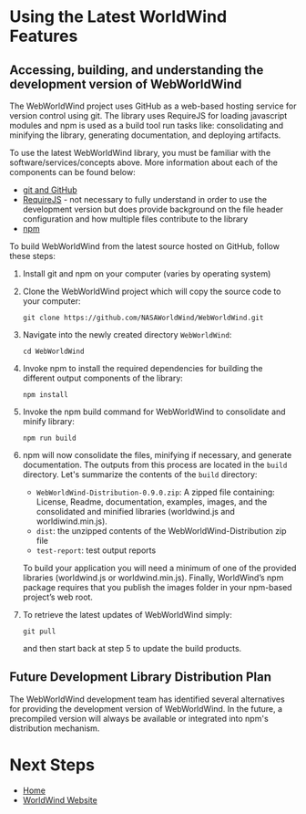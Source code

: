 <style>
    iframe {
        width: 100 vw;
        height: 700px;
    }
</style>
# Using the Latest WorldWind Features

## Accessing, building, and understanding the development version of WebWorldWind

The WebWorldWind project uses GitHub as a web-based hosting service for version control using git. The library uses RequireJS for loading javascript modules and npm is used as a build tool run tasks like: consolidating and minifying the library, generating documentation, and deploying artifacts.

To use the latest WebWorldWind library, you must be familiar with the software/services/concepts above. More information about each of the components can be found below:
 
 - [git and GitHub](https://product.hubspot.com/blog/git-and-github-tutorial-for-beginners)
 - [RequireJS](http://requirejs.org/) - not necessary to fully understand in order to use the development version but does provide background on the file header configuration and how multiple files contribute to the library
 - [npm](https://docs.npmjs.com/getting-started/what-is-npm)
 
To build WebWorldWind from the latest source hosted on GitHub, follow these steps:

1. Install git and npm on your computer (varies by operating system)

2. Clone the WebWorldWind project which will copy the source code to your computer:
    
    ```
    git clone https://github.com/NASAWorldWind/WebWorldWind.git
    ```
    
3. Navigate into the newly created directory `WebWorldWind`:

    ```
    cd WebWorldWind
    ```
    
4. Invoke npm to install the required dependencies for building the different output components of the library:

    ```
    npm install
    ```

5. Invoke the npm build command for WebWorldWind to consolidate and minify library:

    ```
    npm run build
    ```
    
6. npm will now consolidate the files, minifying if necessary, and generate documentation. The outputs from this process are located in the `build` directory. Let's summarize the contents of the `build` directory:

    - `WebWorldWind-Distribution-0.9.0.zip`: A zipped file containing: License, Readme, documentation, examples, images, and the consolidated and minified libraries (worldwind.js and worldiwind.min.js).
    - `dist`: the unzipped contents of the WebWorldWind-Distribution zip file
    - `test-report`: test output reports
    
    To build your application you will need a minimum of one of the provided libraries (worldwind.js or worldwind.min.js). Finally, WorldWind’s npm package requires that you publish the images folder in your npm-based project’s web root.
    
7. To retrieve the latest updates of WebWorldWind simply:

    ```
    git pull
    ```

    and then start back at step 5 to update the build products.
    
## Future Development Library Distribution Plan

The WebWorldWind development team has identified several alternatives for providing the development version of WebWorldWind. In the future, a precompiled version will always be available or integrated into npm's distribution mechanism.

# Next Steps
    
* [Home](../../)
* [WorldWind Website](https://worldwind.arc.nasa.gov/)
